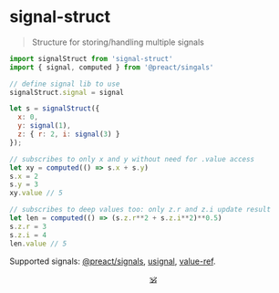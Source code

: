 # signal-struct

> Structure for storing/handling multiple signals

```js
import signalStruct from 'signal-struct'
import { signal, computed } from '@preact/singals'

// define signal lib to use
signalStruct.signal = signal

let s = signalStruct({
  x: 0,
  y: signal(1),
  z: { r: 2, i: signal(3) }
});

// subscribes to only x and y without need for .value access
let xy = computed(() => s.x + s.y)
s.x = 2
s.y = 3
xy.value // 5

// subscribes to deep values too: only z.r and z.i update result
let len = computed(() => (s.z.r**2 + s.z.i**2)**0.5)
s.z.r = 3
s.z.i = 4
len.value // 5
```

Supported signals: [@preact/signals](https://github.com/preactjs/signals), [usignal](https://www.npmjs.com/package/usignal), [value-ref](https://github.com/dy/value-ref).

<p align="center"><a href="https://github.com/krsnzd/license/">🕉</a></p>